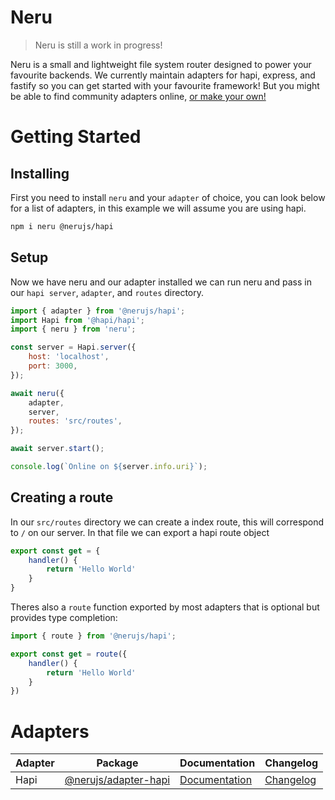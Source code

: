 # Neru

> Neru is still a work in progress!

Neru is a small and lightweight file system router designed to power your favourite backends. We currently maintain adapters for hapi, express, and fastify so you can get started with your favourite framework! But you might be able to find community adapters online, [or make your own!](#)

# Getting Started

## Installing

First you need to install `neru` and your `adapter` of choice, you can look below for a list of adapters, in this example we will assume you are using hapi.

```bash
npm i neru @nerujs/hapi
```

## Setup

Now we have neru and our adapter installed we can run neru and pass in our `hapi server`, `adapter`, and `routes` directory.

```js
import { adapter } from '@nerujs/hapi';
import Hapi from '@hapi/hapi';
import { neru } from 'neru';

const server = Hapi.server({
    host: 'localhost',
    port: 3000,
});

await neru({
    adapter,
    server,
    routes: 'src/routes',
});

await server.start();

console.log(`Online on ${server.info.uri}`);
```

## Creating a route

In our `src/routes` directory we can create a index route, this will correspond to `/` on our server. In that file we can export a hapi route object

```js
export const get = {
    handler() {
        return 'Hello World'
    }
}
```

Theres also a `route` function exported by most adapters that is optional but provides type completion:

```js
import { route } from '@nerujs/hapi';

export const get = route({
    handler() {
        return 'Hello World'
    }
})
```

# Adapters

| Adapter | Package                                       | Documentation                                    | Changelog                                       |
|---------|-----------------------------------------------|--------------------------------------------------|-------------------------------------------------|
| Hapi    | [@nerujs/adapter-hapi](../adapter-hapi) | [Documentation](../adapter-hapi/README.md) | [Changelog](../adapter-hapi/CHANGELOG.md) |
